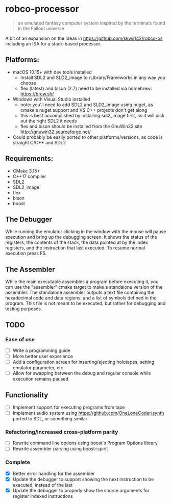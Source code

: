 # robco-processor
> an emulated fantasy computer system inspired by the terminals found in the Fallout universe

A bit of an expansion on the ideas in https://github.com/skwirl42/robco-os including an ISA for a stack-based processor.

## Platforms:
- macOS 10.15+ with dev tools installed
  * Install SDL2 and SLD2_image to /Library/Frameworks in any way you choose
  * flex (latest) and bison (2.7) need to be installed via homebrew: https://brew.sh/
- Windows with Visual Studio installed
  * note: you'll need to add SDL2 and SLD2_image using nuget, as cmake's nuget support and VS C++ projects don't get along
  * this is best accomplished by installing sdl2_image first, as it will pick out the right SDL2 it needs
  * flex and bison should be installed from the GnuWin32 site http://gnuwin32.sourceforge.net/
- Could probably be easily ported to other platforms/versions, as code is straight C/C++ and SDL2

## Requirements:
- CMake 3.15+
- C++17 compiler
- SDL2
- SDL2_image
- flex
- bison
- boost

## The Debugger
While running the emulator clicking in the window with the mouse will pause execution and bring up the debugging screen. It shows the status of the registers, the contents of the stack, the data pointed at by the index registers, and the instruction that last executed. To resume normal execution press F5.

## The Assembler
While the main executable assembles a program before executing it, you can use the "assembler" cmake target to make a standalone version of the assembler. The standalone assembler outputs a text file containing the hexadecimal code and data regions, and a list of symbols defined in the program. This file is not meant to be executed, but rather for debugging and testing purposes.

## TODO
### Ease of use
- [ ] Write a programming guide
- [ ] More better user experience
- [ ] Add a configuration screen for inserting/ejecting holotapes, setting emulator parameter, etc
- [ ] Allow for swapping between the debug and regular console while execution remains paused
## Functionality
- [ ] Implement support for executing programs from tape
- [ ] Implement audio system using https://github.com/OneLoneCoder/synth ported to SDL, or something similar
### Refactoring/increased cross-platform parity
- [ ] Rewrite command line options using boost's Program Options library
- [ ] Rewrite assembler parsing using boost::spirit
### Complete
- [x] Better error handling for the assembler
- [x] Update the debugger to support showing the next instruction to be executed, instead of the last
- [x] Update the debugger to properly show the source arguments for register indexed instructions
